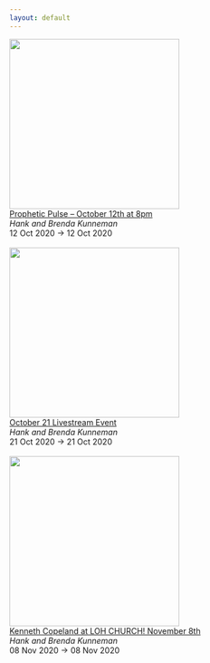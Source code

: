 ```yaml
---
layout: default
---
```


<a target='_blank' href='https://hankandbrenda.org/event/prophetic-pulse-october-12th-at-8pm/'><img style='width:300px;height:auto;' src='prophetic-events/assets/img/jesus-saves-cropped-opt.jpg'></a><br><a target='_blank' href='https://hankandbrenda.org/event/prophetic-pulse-october-12th-at-8pm/'>
		Prophetic Pulse – October 12th at 8pm	</a><br><i>Hank and Brenda Kunneman</i><br>12 Oct 2020 -> 12 Oct 2020<br><br><a target='_blank' href='https://hankandbrenda.org/event/october-21-livestream-event/'><img style='width:300px;height:auto;' src='prophetic-events/assets/img/jesus-saves-cropped-opt.jpg'></a><br><a target='_blank' href='https://hankandbrenda.org/event/october-21-livestream-event/'>
		October 21 Livestream Event	</a><br><i>Hank and Brenda Kunneman</i><br>21 Oct 2020 -> 21 Oct 2020<br><br><a target='_blank' href='https://hankandbrenda.org/event/kenneth-copeland-at-loh-church-november-8th/'><img style='width:300px;height:auto;' src='prophetic-events/assets/img/jesus-saves-cropped-opt.jpg'></a><br><a target='_blank' href='https://hankandbrenda.org/event/kenneth-copeland-at-loh-church-november-8th/'>
		Kenneth Copeland at LOH CHURCH! November 8th	</a><br><i>Hank and Brenda Kunneman</i><br>08 Nov 2020 -> 08 Nov 2020<br><br>